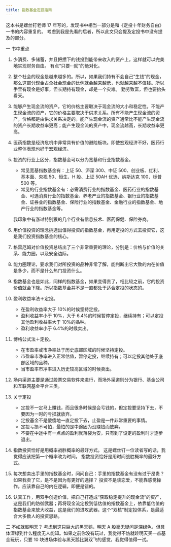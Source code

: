 ```yaml
---
title: 指数基金定投指南
---
```

这本书是螺丝钉老师 17 年写的，发现书中相当一部分是和《定投十年财务自由》一书的内容重复的。
考虑到我是先看的后者，所以此文只会提及定投书中没有提及的部分。

一 书中重点

1. 少消费、多储蓄，并且把攒下的钱投到能带来收入的资产上，这样就可以完美地实现财务自由。
   有点“只要···就”的绝对化。

2. 整个社会的现金是越来越多的。所以，如果我们持有不会自己“生钱”的现金，那么这部分现金占全社会现金的比例就会越来越低，也就越来越不值钱。所以手里有现金是好事，但长期持有现金，却是一个灾难。
   勤劳致富，但也要抬头看天。

3. 能够产生现金流的资产，它的价格主要取决于现金流的大小和稳定性。不能产生现金流的资产，它的价格主要取决于供求关系。所有不能产生现金流的资产，价格都是由供求关系决定的。能产生现金流的资产通常比不能产生现金流的资产长期收益率更高；能产生现金流的资产中，现金流越高，长期收益率更高。

4. 医药指数是经济危机中非常具有价值的避险板块。即使宏观经济不好，医药行业整体表现也好于宏观经济。

5. 投资的行业上区分，指数基金可以分为宽基和行业指数基金。

   - 常见宽基指数基金有：上证 50、沪深 300、中证 500、创业板、红利、基本面、央视 50、恒生、H 股、上证 50AH 优选、纳斯达克 100、标普 500 等。
   - 常见的行业指数基金有：必需消费行业的指数基金、医药行业的指数基金、可选消费行业的指数基金、养老产业的指数基金、银行业的指数基金、证券业的指数基金、保险行业的指数基金、金融行业的指数基金、地产行业的指数基金等。

   我印象中有涨过特别狠的几个行业有信息技术、医药保健、保险券商。

6. 用价值投资的理念挑选出值得投资的指数基金，再用定投的方式去投资它，这是我们投资指数基金的核心。

7. 格雷厄姆对价值投资总结出了三个非常重要的理论，分别是：价格与价值的关系、能力圈，以及安全边际。

8. 能力圈理论，要求我们对所投资的品种非常了解，能判断出它大致的内在价值是多少，而不是什么热门投资什么。

9. 指数基金也是如此，同样的指数基金，如果变得贵了，相比较之前，它的投资价值就会下降。所以指数基金并不是一直都处于适合定投的状态的。

10. 盈利收益率法＋定投。

    - 在盈利收益率大于 10%的时候坚持定投。
    - 盈利收益率小于 10%，大于 6.4%的时候暂停定投，继续持有；可以定投其他盈利收益率大于 10%的品种。
    - 盈利收益率小于 6.4%的时候卖出。

11. 博格公式法＋定投。

    - 在市盈率或市净率处于历史底部区域的时候坚持定投。
    - 市盈率市净率进入正常估值，暂停定投，继续持有；可以定投其他处于底部区域的品种。
    - 当市盈率市净率进入历史较高区域的时候卖出。

12. 场内渠道主要是通过股票交易软件来进行，而场外渠道则分为银行、基金公司和互联网基金平台三类。

13. 关于定投

    - 定投不一定马上赚钱，而且很多时候是会亏钱的，但定投要坚持下去，不要因为一时的亏损就放弃。
    - 定投基金不是傻傻地一直定投下去，止盈是一件非常重要的事情。
    - 定投亏损不可怕，最怕的是中途因为没赚钱而放弃。
    - 不要在中途中有一点点的盈利就落袋为安，只有到了设定的盈利时才逐步退出。

14. 指数投资恰好是用概率战胜概率的最好方式。
    这是螺丝钉一位读者写的话，我觉得应该把第一个概率改为时间。
    指数投资恰好是用时间战胜概率的最好方式。

15. 每次想卖出手里的指数基金时，问问自己：手里的指数基金有没有过于昂贵？如果我卖了它，是不是因为有更好的选择？
    投资不是谈恋爱，不能靠感觉操作。应该靠自己的内在逻辑，即便是错的。

16. 认真工作，用双手创造价值，把自己打造成“获取稳定提升的现金流”的资产，这是我们的防御武器；再将现金流定投到低估值的指数基金上，依靠低估值的指数基金来放大收益，这是我们的进攻武器。这个“双核”制定投体系，是最适合大多数人的投资思路。

二 不如就趁明天？
考虑到这只巨大的黑天鹅，明天 A 股毫无疑问是深绿色，但具体深绿到什么程度无人能知。如果之前你没有玩过，我觉得不妨就趁明天买一点基金玩玩，只要 10 块进场体验与黑天鹅比翼双飞的感觉，我觉得值得一试。
